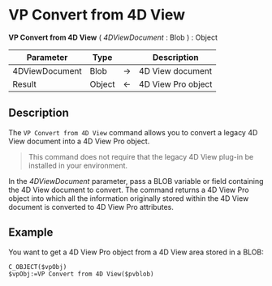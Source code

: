 # VP Convert from 4D View


**VP Convert from 4D View** ( *4DViewDocument* : Blob ) : Object



|Parameter|Type| |Description|
|---|---|---|---|
|4DViewDocument| Blob|->|4D View document|
|Result| Object|<-|4D View Pro object

## Description

The `VP Convert from 4D View` command allows you to convert a legacy 4D View document into a 4D View Pro object.

>This command does not require that the legacy 4D View plug-in be installed in your environment.

In the *4DViewDocument* parameter, pass a BLOB variable or field containing the 4D View document to convert. The command returns a 4D View Pro object into which all the information originally stored within the 4D View document is converted to 4D View Pro attributes.

## Example  

You want to get a 4D View Pro object from a 4D View area stored in a BLOB:

```4d
C_OBJECT($vpObj)
$vpObj:=VP Convert from 4D View($pvblob)
```